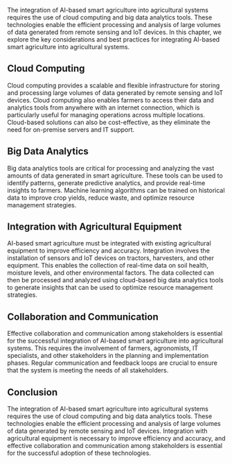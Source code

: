 
The integration of AI-based smart agriculture into agricultural systems requires the use of cloud computing and big data analytics tools. These technologies enable the efficient processing and analysis of large volumes of data generated from remote sensing and IoT devices. In this chapter, we explore the key considerations and best practices for integrating AI-based smart agriculture into agricultural systems.

Cloud Computing
---------------

Cloud computing provides a scalable and flexible infrastructure for storing and processing large volumes of data generated by remote sensing and IoT devices. Cloud computing also enables farmers to access their data and analytics tools from anywhere with an internet connection, which is particularly useful for managing operations across multiple locations. Cloud-based solutions can also be cost-effective, as they eliminate the need for on-premise servers and IT support.

Big Data Analytics
------------------

Big data analytics tools are critical for processing and analyzing the vast amounts of data generated in smart agriculture. These tools can be used to identify patterns, generate predictive analytics, and provide real-time insights to farmers. Machine learning algorithms can be trained on historical data to improve crop yields, reduce waste, and optimize resource management strategies.

Integration with Agricultural Equipment
---------------------------------------

AI-based smart agriculture must be integrated with existing agricultural equipment to improve efficiency and accuracy. Integration involves the installation of sensors and IoT devices on tractors, harvesters, and other equipment. This enables the collection of real-time data on soil health, moisture levels, and other environmental factors. The data collected can then be processed and analyzed using cloud-based big data analytics tools to generate insights that can be used to optimize resource management strategies.

Collaboration and Communication
-------------------------------

Effective collaboration and communication among stakeholders is essential for the successful integration of AI-based smart agriculture into agricultural systems. This requires the involvement of farmers, agronomists, IT specialists, and other stakeholders in the planning and implementation phases. Regular communication and feedback loops are crucial to ensure that the system is meeting the needs of all stakeholders.

Conclusion
----------

The integration of AI-based smart agriculture into agricultural systems requires the use of cloud computing and big data analytics tools. These technologies enable the efficient processing and analysis of large volumes of data generated by remote sensing and IoT devices. Integration with agricultural equipment is necessary to improve efficiency and accuracy, and effective collaboration and communication among stakeholders is essential for the successful adoption of these technologies.
